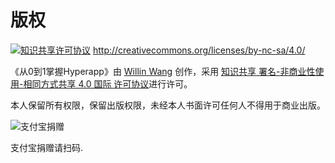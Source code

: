 # 版权

[![知识共享许可协议](http://i.creativecommons.org/l/by-nc-sa/4.0/88x31.png)](http://creativecommons.org/licenses/by-nc-sa/4.0/) <http://creativecommons.org/licenses/by-nc-sa/4.0/>

《从0到1掌握Hyperapp》由 [Willin Wang](http://willin.wang/) 创作，采用 [知识共享 署名-非商业性使用-相同方式共享 4.0 国际 许可协议](http://creativecommons.org/licenses/by-nc-sa/4.0/)进行许可。

本人保留所有权限，保留出版权限，未经本人书面许可任何人不得用于商业出版。

![支付宝捐赠](https://cloud.githubusercontent.com/assets/1890238/15489630/fccbb9cc-2193-11e6-9fed-b93c59d6ef37.png)

支付宝捐赠请扫码.
